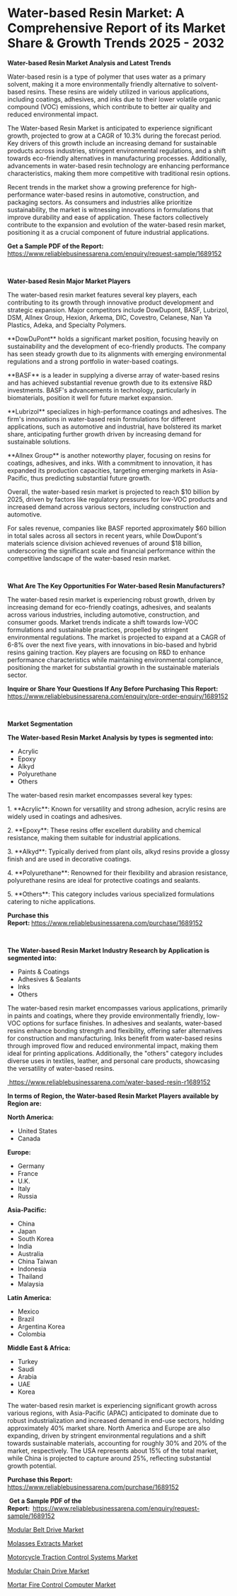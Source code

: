 <p><h1>Water-based Resin Market: A Comprehensive Report of its Market Share & Growth Trends 2025 - 2032</h1></p><p><strong>Water-based Resin Market Analysis and Latest Trends</strong></p>
<p><p>Water-based resin is a type of polymer that uses water as a primary solvent, making it a more environmentally friendly alternative to solvent-based resins. These resins are widely utilized in various applications, including coatings, adhesives, and inks due to their lower volatile organic compound (VOC) emissions, which contribute to better air quality and reduced environmental impact.</p><p>The Water-based Resin Market is anticipated to experience significant growth, projected to grow at a CAGR of 10.3% during the forecast period. Key drivers of this growth include an increasing demand for sustainable products across industries, stringent environmental regulations, and a shift towards eco-friendly alternatives in manufacturing processes. Additionally, advancements in water-based resin technology are enhancing performance characteristics, making them more competitive with traditional resin options.</p><p>Recent trends in the market show a growing preference for high-performance water-based resins in automotive, construction, and packaging sectors. As consumers and industries alike prioritize sustainability, the market is witnessing innovations in formulations that improve durability and ease of application. These factors collectively contribute to the expansion and evolution of the water-based resin market, positioning it as a crucial component of future industrial applications.</p></p>
<p><strong>Get a Sample PDF of the Report:&nbsp;</strong> <a href="https://www.reliablebusinessarena.com/enquiry/request-sample/1689152?utm_campaign=1766&utm_medium=2&utm_source=Github&utm_content=ia&utm_term=06012025&utm_id=water-based-resin">https://www.reliablebusinessarena.com/enquiry/request-sample/1689152</a></p>
<p>&nbsp;</p>
<p><strong>Water-based Resin Major Market Players</strong></p>
<p><p>The water-based resin market features several key players, each contributing to its growth through innovative product development and strategic expansion. Major competitors include DowDupont, BASF, Lubrizol, DSM, Allnex Group, Hexion, Arkema, DIC, Covestro, Celanese, Nan Ya Plastics, Adeka, and Specialty Polymers.</p><p>**DowDuPont** holds a significant market position, focusing heavily on sustainability and the development of eco-friendly products. The company has seen steady growth due to its alignments with emerging environmental regulations and a strong portfolio in water-based coatings.</p><p>**BASF** is a leader in supplying a diverse array of water-based resins and has achieved substantial revenue growth due to its extensive R&D investments. BASF's advancements in technology, particularly in biomaterials, position it well for future market expansion.</p><p>**Lubrizol** specializes in high-performance coatings and adhesives. The firm's innovations in water-based resin formulations for different applications, such as automotive and industrial, have bolstered its market share, anticipating further growth driven by increasing demand for sustainable solutions.</p><p>**Allnex Group** is another noteworthy player, focusing on resins for coatings, adhesives, and inks. With a commitment to innovation, it has expanded its production capacities, targeting emerging markets in Asia-Pacific, thus predicting substantial future growth.</p><p>Overall, the water-based resin market is projected to reach $10 billion by 2025, driven by factors like regulatory pressures for low-VOC products and increased demand across various sectors, including construction and automotive.</p><p>For sales revenue, companies like BASF reported approximately $60 billion in total sales across all sectors in recent years, while DowDupont's materials science division achieved revenues of around $18 billion, underscoring the significant scale and financial performance within the competitive landscape of the water-based resin market.</p></p>
<p>&nbsp;</p>
<p><strong>What Are The Key Opportunities For Water-based Resin Manufacturers?</strong></p>
<p><p>The water-based resin market is experiencing robust growth, driven by increasing demand for eco-friendly coatings, adhesives, and sealants across various industries, including automotive, construction, and consumer goods. Market trends indicate a shift towards low-VOC formulations and sustainable practices, propelled by stringent environmental regulations. The market is projected to expand at a CAGR of 6-8% over the next five years, with innovations in bio-based and hybrid resins gaining traction. Key players are focusing on R&D to enhance performance characteristics while maintaining environmental compliance, positioning the market for substantial growth in the sustainable materials sector.</p></p>
<p><strong>Inquire or Share Your Questions If Any Before Purchasing This Report:</strong> <a href="https://www.reliablebusinessarena.com/enquiry/pre-order-enquiry/1689152?utm_campaign=1766&utm_medium=2&utm_source=Github&utm_content=ia&utm_term=06012025&utm_id=water-based-resin">https://www.reliablebusinessarena.com/enquiry/pre-order-enquiry/1689152</a></p>
<p>&nbsp;</p>
<p><strong>Market Segmentation</strong></p>
<p><strong>The Water-based Resin Market Analysis by types is segmented into:</strong></p>
<p><ul><li>Acrylic</li><li>Epoxy</li><li>Alkyd</li><li>Polyurethane</li><li>Others</li></ul></p>
<p><p>The water-based resin market encompasses several key types: </p><p>1. **Acrylic**: Known for versatility and strong adhesion, acrylic resins are widely used in coatings and adhesives.</p><p>2. **Epoxy**: These resins offer excellent durability and chemical resistance, making them suitable for industrial applications.</p><p>3. **Alkyd**: Typically derived from plant oils, alkyd resins provide a glossy finish and are used in decorative coatings.</p><p>4. **Polyurethane**: Renowned for their flexibility and abrasion resistance, polyurethane resins are ideal for protective coatings and sealants.</p><p>5. **Others**: This category includes various specialized formulations catering to niche applications.</p></p>
<p><strong>Purchase this Report:&nbsp;</strong><a href="https://www.reliablebusinessarena.com/purchase/1689152?utm_campaign=1766&utm_medium=2&utm_source=Github&utm_content=ia&utm_term=06012025&utm_id=water-based-resin">https://www.reliablebusinessarena.com/purchase/1689152</a></p>
<p>&nbsp;</p>
<p><strong>The Water-based Resin Market Industry Research by Application is segmented into:</strong></p>
<p><ul><li>Paints & Coatings</li><li>Adhesives & Sealants</li><li>Inks</li><li>Others</li></ul></p>
<p><p>The water-based resin market encompasses various applications, primarily in paints and coatings, where they provide environmentally friendly, low-VOC options for surface finishes. In adhesives and sealants, water-based resins enhance bonding strength and flexibility, offering safer alternatives for construction and manufacturing. Inks benefit from water-based resins through improved flow and reduced environmental impact, making them ideal for printing applications. Additionally, the "others" category includes diverse uses in textiles, leather, and personal care products, showcasing the versatility of water-based resins.</p></p>
<p><a href="https://www.reliablebusinessarena.com/water-based-resin-r1689152?utm_campaign=1766&utm_medium=2&utm_source=Github&utm_content=ia&utm_term=06012025&utm_id=water-based-resin">&nbsp;https://www.reliablebusinessarena.com/water-based-resin-r1689152</a></p>
<p><strong>In terms of Region, the Water-based Resin Market Players available by Region are:</strong></p>
<p>
    <p> <strong> North America: </strong>
        <ul>
            <li>United States</li>
            <li>Canada</li>
        </ul>
        </p> 
    <p> <strong> Europe: </strong>
        <ul>
            <li>Germany</li>
            <li>France</li>
            <li>U.K.</li>
            <li>Italy</li>
            <li>Russia</li>
        </ul>
        </p> 
    <p> <strong> Asia-Pacific: </strong>
        <ul>
            <li>China</li>
            <li>Japan</li>
            <li>South Korea</li>
            <li>India</li>
            <li>Australia</li>
            <li>China Taiwan</li>
            <li>Indonesia</li>
            <li>Thailand</li>
            <li>Malaysia</li>
        </ul>
        </p> 
    <p> <strong> Latin America: </strong>
        <ul>
            <li>Mexico</li>
            <li>Brazil</li>
            <li>Argentina Korea</li>
            <li>Colombia</li>
        </ul>
        </p> 
    <p> <strong> Middle East & Africa: </strong>
        <ul>
            <li>Turkey</li>
            <li>Saudi</li>
            <li>Arabia</li>
            <li>UAE</li>
            <li>Korea</li>
        </ul>
    </p>
    </p>
<p><p>The water-based resin market is experiencing significant growth across various regions, with Asia-Pacific (APAC) anticipated to dominate due to robust industrialization and increased demand in end-use sectors, holding approximately 40% market share. North America and Europe are also expanding, driven by stringent environmental regulations and a shift towards sustainable materials, accounting for roughly 30% and 20% of the market, respectively. The USA represents about 15% of the total market, while China is projected to capture around 25%, reflecting substantial growth potential.</p></p>
<p><strong>Purchase this Report: </strong><a href="https://www.reliablebusinessarena.com/purchase/1689152?utm_campaign=1766&utm_medium=2&utm_source=Github&utm_content=ia&utm_term=06012025&utm_id=water-based-resin">https://www.reliablebusinessarena.com/purchase/1689152</a></p>
<p>&nbsp;<strong>Get a Sample PDF of the Report:&nbsp;&nbsp;</strong><a href="https://www.reliablebusinessarena.com/enquiry/request-sample/1689152?utm_campaign=1766&utm_medium=2&utm_source=Github&utm_content=ia&utm_term=06012025&utm_id=water-based-resin">https://www.reliablebusinessarena.com/enquiry/request-sample/1689152</a></p>
<p><strong></strong></p>
<p><p><a href="https://www.linkedin.com/pulse/strategic-insights-modular-belt-drive-market-stakeholder-impacts-gtxgf?utm_campaign=1766&utm_medium=2&utm_source=Github&utm_content=ia&utm_term=06012025&utm_id=water-based-resin">Modular Belt Drive Market</a></p><p><a href="https://www.linkedin.com/pulse/unlock-vital-data-molasses-extracts-market-financial-summary-qb9hf?utm_campaign=1766&utm_medium=2&utm_source=Github&utm_content=ia&utm_term=06012025&utm_id=water-based-resin">Molasses Extracts Market</a></p><p><a href="https://www.linkedin.com/pulse/global-motorcycle-traction-control-systems-market-analysis-l1ssf?utm_campaign=1766&utm_medium=2&utm_source=Github&utm_content=ia&utm_term=06012025&utm_id=water-based-resin">Motorcycle Traction Control Systems Market</a></p><p><a href="https://www.linkedin.com/pulse/modular-chain-drive-market-structure-size-analysis-cagr-119-ay2kf?utm_campaign=1766&utm_medium=2&utm_source=Github&utm_content=ia&utm_term=06012025&utm_id=water-based-resin">Modular Chain Drive Market</a></p><p><a href="https://www.linkedin.com/pulse/detailed-mortar-fire-control-computer-market-report-analysis-2chdf?utm_campaign=1766&utm_medium=2&utm_source=Github&utm_content=ia&utm_term=06012025&utm_id=water-based-resin">Mortar Fire Control Computer Market</a></p></p>